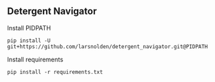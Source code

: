 ## Detergent Navigator

Install PIDPATH

```
pip install -U git+https://github.com/larsnolden/detergent_navigator.git@PIDPATH
```

Install requirements

```
pip install -r requirements.txt
```
